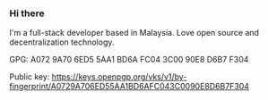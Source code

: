 ### Hi there

I'm a full-stack developer based in Malaysia.
Love open source and decentralization technology.

GPG: A072 9A70 6ED5 5AA1 BD6A  FC04 3C00 90E8 D6B7 F304

Public key: https://keys.openpgp.org/vks/v1/by-fingerprint/A0729A706ED55AA1BD6AFC043C0090E8D6B7F304
<!--
**codewithgun/codewithgun** is a ✨ _special_ ✨ repository because its `README.md` (this file) appears on your GitHub profile.

Here are some ideas to get you started:

- 🔭 I’m currently working on ...
- 🌱 I’m currently learning ...
- 👯 I’m looking to collaborate on ...
- 🤔 I’m looking for help with ...
- 💬 Ask me about ...
- 📫 How to reach me: ...
- 😄 Pronouns: ...
- ⚡ Fun fact: ...
-->
